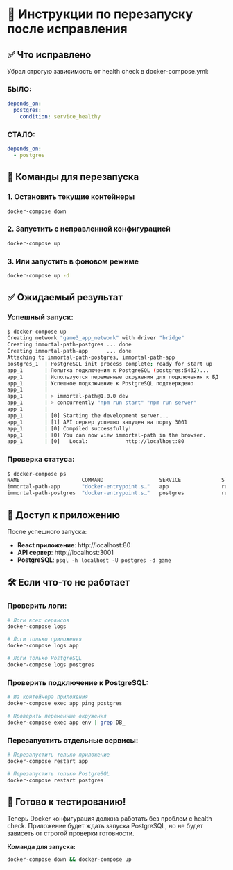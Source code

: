 # 🚀 Инструкции по перезапуску после исправления

## ✅ Что исправлено

Убрал строгую зависимость от health check в docker-compose.yml:

### БЫЛО:
```yaml
depends_on:
  postgres:
    condition: service_healthy
```

### СТАЛО:
```yaml
depends_on:
  - postgres
```

## 🚀 Команды для перезапуска

### 1. Остановить текущие контейнеры
```bash
docker-compose down
```

### 2. Запустить с исправленной конфигурацией
```bash
docker-compose up
```

### 3. Или запустить в фоновом режиме
```bash
docker-compose up -d
```

## ✅ Ожидаемый результат

### Успешный запуск:
```bash
$ docker-compose up
Creating network "game3_app_network" with driver "bridge"
Creating immortal-path-postgres ... done
Creating immortal-path-app      ... done
Attaching to immortal-path-postgres, immortal-path-app
postgres_1  | PostgreSQL init process complete; ready for start up
app_1       | Попытка подключения к PostgreSQL (postgres:5432)...
app_1       | Используются переменные окружения для подключения к БД
app_1       | Успешное подключение к PostgreSQL подтверждено
app_1       | 
app_1       | > immortal-path@1.0.0 dev
app_1       | > concurrently "npm run start" "npm run server"
app_1       | 
app_1       | [0] Starting the development server...
app_1       | [1] API сервер успешно запущен на порту 3001
app_1       | [0] Compiled successfully!
app_1       | [0] You can now view immortal-path in the browser.
app_1       | [0]   Local:            http://localhost:80
```

### Проверка статуса:
```bash
$ docker-compose ps
NAME                    COMMAND                  SERVICE             STATUS              PORTS
immortal-path-app       "docker-entrypoint.s…"   app                 running             0.0.0.0:80->80/tcp, 0.0.0.0:3001->3001/tcp
immortal-path-postgres  "docker-entrypoint.s…"   postgres            running (healthy)   0.0.0.0:5432->5432/tcp
```

## 🔗 Доступ к приложению

После успешного запуска:

- **React приложение**: http://localhost:80
- **API сервер**: http://localhost:3001
- **PostgreSQL**: `psql -h localhost -U postgres -d game`

## 🛠️ Если что-то не работает

### Проверить логи:
```bash
# Логи всех сервисов
docker-compose logs

# Логи только приложения
docker-compose logs app

# Логи только PostgreSQL
docker-compose logs postgres
```

### Проверить подключение к PostgreSQL:
```bash
# Из контейнера приложения
docker-compose exec app ping postgres

# Проверить переменные окружения
docker-compose exec app env | grep DB_
```

### Перезапустить отдельные сервисы:
```bash
# Перезапустить только приложение
docker-compose restart app

# Перезапустить только PostgreSQL
docker-compose restart postgres
```

## 🎯 Готово к тестированию!

Теперь Docker конфигурация должна работать без проблем с health check. Приложение будет ждать запуска PostgreSQL, но не будет зависеть от строгой проверки готовности.

**Команда для запуска:**
```bash
docker-compose down && docker-compose up